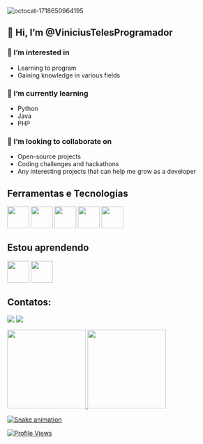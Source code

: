 ![octocat-1718650964195](https://github.com/ViniciusTelesProgramador/ViniciusTelesProgramador/assets/106317643/3e339b5f-e7bb-44c6-8476-4da620eaefa7)

## 👋 Hi, I’m @ViniciusTelesProgramador

### 👀 I’m interested in 
- Learning to program
- Gaining knowledge in various fields

### 🌱 I’m currently learning
- Python
- Java
- PHP

### 💞️ I’m looking to collaborate on
- Open-source projects
- Coding challenges and hackathons
- Any interesting projects that can help me grow as a developer

## Ferramentas e Tecnologias
<img src="https://cdn.jsdelivr.net/gh/devicons/devicon@latest/icons/python/python-original-wordmark.svg"  width="50" height="50" /> <img src="https://cdn.jsdelivr.net/gh/devicons/devicon@latest/icons/php/php-original.svg"  width="50" height="50" /> <img src="https://cdn.jsdelivr.net/gh/devicons/devicon@latest/icons/html5/html5-original-wordmark.svg"  width="50" height="50" /> <img src="https://cdn.jsdelivr.net/gh/devicons/devicon@latest/icons/css3/css3-original-wordmark.svg" width="50" height="50" /> <img src="https://cdn.jsdelivr.net/gh/devicons/devicon@latest/icons/mysql/mysql-original-wordmark.svg" width="50" height="50" />

## Estou aprendendo
<img src="https://cdn.jsdelivr.net/gh/devicons/devicon@latest/icons/django/django-plain.svg"  width="50" height="50"/> <img src="https://cdn.jsdelivr.net/gh/devicons/devicon@latest/icons/docker/docker-original-wordmark.svg" width="50" height="50" />

## Contatos:
<a href="www.linkedin.com/in/marcos-vinicius-teles-b57a1b272" target="_blank"><img loading="lazy" src="https://img.shields.io/badge/-LinkedIn-%230077B5?style=for-the-badge&logo=linkedin&logoColor=white" target="_blank"></a> <a href = "mailto: vinilennon69@gmail.com"><img loading="lazy" src="https://img.shields.io/badge/Gmail-D14836?style=for-the-badge&logo=gmail&logoColor=white" target="_blank"></a>


<div>
<a href="https://github.com/ViniciusTelesProgramador">
<img loading="lazy" height="180em" src="https://github-readme-stats.vercel.app/api/top-langs/?username=ViniciusTelesProgramador&layout=compact&langs_count=7&theme=dracula"/>
<img loading="lazy" height="180em" src="https://github-readme-stats.vercel.app/api?username=ViniciusTelesProgramador&show_icons=true&theme=dracula&include_all_commits=true&count_private=true"/>
</div>

![Snake animation](https://github.com/seu-usuário-aqui/seu-usuário-aqui/blob/output/github-contribution-grid-snake.svg)


![Profile Views](https://komarev.com/ghpvc/?username=ViniciusTelesProgramador&color=blueviolet)

<!---
ViniciusTelesProgramador/ViniciusTelesProgramador is a ✨ special ✨ repository because its `README.md` (this file) appears on your GitHub profile.
You can click the Preview link to take a look at your changes.
--->
